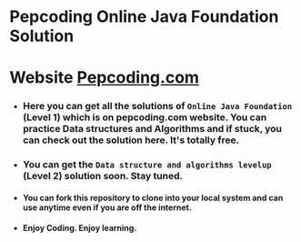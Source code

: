 # Pepcoding Online Java Foundation Solution

# Website [Pepcoding.com](https://www.pepcoding.com)

* ### Here you can get all the solutions of `Online Java Foundation` (Level 1) which is on pepcoding.com website. You can practice Data structures and Algorithms and if stuck, you can check out the solution here. It's totally free.

* ### You can get the `Data structure and algorithms levelup` (Level 2) solution soon. Stay tuned.

* #### You can fork this repository to clone into your local system and can use anytime even if you are off the internet.
* #### Enjoy Coding. Enjoy learning.
